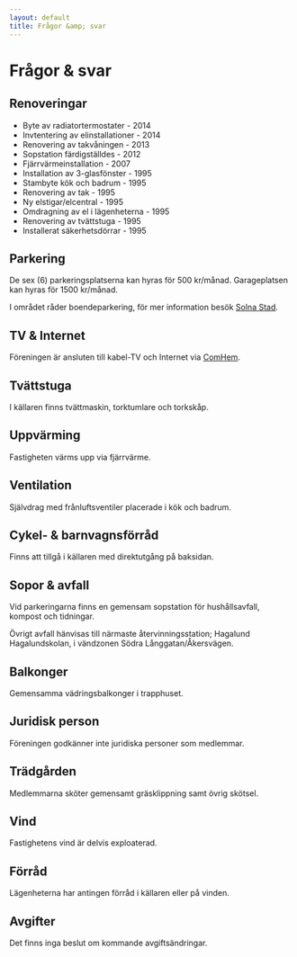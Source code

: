 ```yaml
---
layout: default
title: Frågor &amp; svar
---
```


# Frågor &amp; svar


## Renoveringar

- Byte av radiatortermostater - 2014
- Invtentering av elinstallationer - 2014
- Renovering av takvåningen - 2013
- Sopstation färdigställdes - 2012
- Fjärrvärmeinstallation - 2007
- Installation av 3-glasfönster - 1995
- Stambyte kök och badrum - 1995
- Renovering av tak - 1995
- Ny elstigar/elcentral - 1995
- Omdragning av el i lägenheterna - 1995
- Renovering av tvättstuga - 1995
- Installerat säkerhetsdörrar - 1995


## Parkering

De sex (6) parkeringsplatserna kan hyras för 500 kr/månad. Garageplatsen kan hyras för 1500 kr/månad.

I området råder boendeparkering, för mer information besök [Solna Stad](https://www.solna.se/sv/stadsbyggnad-trafik/gator-trafik/parkering/boendeparkering/).


## TV &amp; Internet

Föreningen är ansluten till kabel-TV och Internet via [ComHem](https://www.comhem.se/).


## Tvättstuga

I källaren finns tvättmaskin, torktumlare och torkskåp.


## Uppvärming

Fastigheten värms upp via fjärrvärme.


## Ventilation

Självdrag med frånluftsventiler placerade i kök och badrum.


## Cykel- &amp; barnvagnsförråd

Finns att tillgå i källaren med direktutgång på baksidan.


## Sopor &amp; avfall

Vid parkeringarna finns en gemensam sopstation för hushållsavfall, kompost och tidningar.

Övrigt avfall hänvisas till närmaste återvinningsstation; Hagalund Hagalundskolan, i vändzonen Södra Långgatan/Åkersvägen.


## Balkonger

Gemensamma vädringsbalkonger i trapphuset.


## Juridisk person

Föreningen godkänner inte juridiska personer som medlemmar.


## Trädgården

Medlemmarna sköter gemensamt gräsklippning samt övrig skötsel.


## Vind

Fastighetens vind är delvis exploaterad.


## Förråd

Lägenheterna har antingen förråd i källaren eller på vinden.


## Avgifter

Det finns inga beslut om kommande avgiftsändringar.